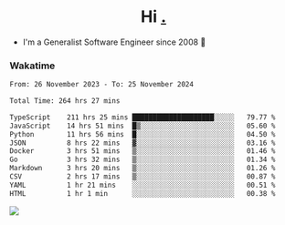 <h1 align="center">Hi <a href="https://www.hackerrank.com/erasmosaraujo">.</a></h1>
 
- I'm a Generalist Software Engineer  since 2008 🚀
<!--  
<p align="left">
  <a href="https://github.com/erasmosoares/github-readme-stats">
    <img
      align="center"
      src="https://github-readme-stats.vercel.app/api/top-langs/?username=erasmosoares&theme=radical&layout=compact"
    />
  </a>
  <a href="https://github.com/erasmosoares/github-readme-stats">
    [![Harlok's WakaTime stats](https://github-readme-stats.vercel.app/api/wakatime?username=ffflabs)](https://github.com/anuraghazra/github-readme-stats)
  </a>
</p>

<!--
 ### Repo 
 
<p align="left">
 <a href="https://github.com/erasmosoares/github-readme-stats">
    <img
      align="center"
      height="165"
      src="https://github-readme-stats.vercel.app/api/pin?username=erasmosoares&repo=sample-node&title_color=fff&icon_color=f9f9f9&text_color=9f9f9f&bg_color=151515"
    />
  </a>
  <a href="https://github.com/erasmosoares/github-readme-stats">
    <img
      align="center"
      height="165"
      src="https://github-readme-stats.vercel.app/api/pin?username=erasmosoares&repo=sample-node&title_color=fff&icon_color=f9f9f9&text_color=9f9f9f&bg_color=151515"
    />
  </a>
</p>
-->

 ### Wakatime 

<!--START_SECTION:waka-->

```txt
From: 26 November 2023 - To: 25 November 2024

Total Time: 264 hrs 27 mins

TypeScript    211 hrs 25 mins ████████████████████░░░░░   79.77 %
JavaScript    14 hrs 51 mins  █▒░░░░░░░░░░░░░░░░░░░░░░░   05.60 %
Python        11 hrs 56 mins  █░░░░░░░░░░░░░░░░░░░░░░░░   04.50 %
JSON          8 hrs 22 mins   ▓░░░░░░░░░░░░░░░░░░░░░░░░   03.16 %
Docker        3 hrs 51 mins   ▒░░░░░░░░░░░░░░░░░░░░░░░░   01.46 %
Go            3 hrs 32 mins   ▒░░░░░░░░░░░░░░░░░░░░░░░░   01.34 %
Markdown      3 hrs 20 mins   ▒░░░░░░░░░░░░░░░░░░░░░░░░   01.26 %
CSV           2 hrs 17 mins   ▒░░░░░░░░░░░░░░░░░░░░░░░░   00.87 %
YAML          1 hr 21 mins    ░░░░░░░░░░░░░░░░░░░░░░░░░   00.51 %
HTML          1 hr 1 min      ░░░░░░░░░░░░░░░░░░░░░░░░░   00.38 %
```

<!--END_SECTION:waka-->

![](https://komarev.com/ghpvc/?username=erasmosoares&color=brightgreen)
